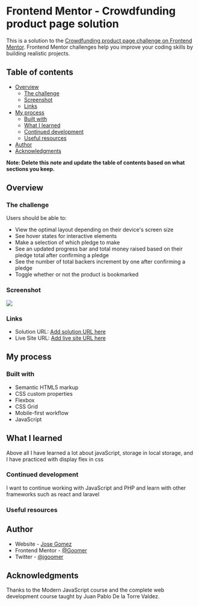 # Frontend Mentor - Crowdfunding product page solution

This is a solution to the [Crowdfunding product page challenge on Frontend Mentor](https://www.frontendmentor.io/challenges/crowdfunding-product-page-7uvcZe7ZR). Frontend Mentor challenges help you improve your coding skills by building realistic projects.

## Table of contents

- [Overview](#overview)
  - [The challenge](#the-challenge)
  - [Screenshot](#screenshot)
  - [Links](#links)
- [My process](#my-process)
  - [Built with](#built-with)
  - [What I learned](#what-i-learned)
  - [Continued development](#continued-development)
  - [Useful resources](#useful-resources)
- [Author](#author)
- [Acknowledgments](#acknowledgments)

**Note: Delete this note and update the table of contents based on what sections you keep.**

## Overview

### The challenge

Users should be able to:

- View the optimal layout depending on their device's screen size
- See hover states for interactive elements
- Make a selection of which pledge to make
- See an updated progress bar and total money raised based on their pledge total after confirming a pledge
- See the number of total backers increment by one after confirming a pledge
- Toggle whether or not the product is bookmarked

### Screenshot

![](./images/crowdfund.jpg)

### Links

- Solution URL: [Add solution URL here](https://goomercrowdfunding.netlify.app/)
- Live Site URL: [Add live site URL here](https://github.com/Goomerr/crowdfunding-product-page-main)

## My process

### Built with

- Semantic HTML5 markup
- CSS custom properties
- Flexbox
- CSS Grid
- Mobile-first workflow
- JavaScript

## What I learned

Above all I have learned a lot about javaScript,
  storage in local storage, and I have practiced with display flex in css

### Continued development

I want to continue working with JavaScript and PHP and learn with other frameworks such as react and laravel

### Useful resources



## Author

- Website - [Jose Gomez](https://goomerweb.webcindario.com/)
- Frontend Mentor - [@Goomer](https://www.frontendmentor.io/profile/Goomerr)
- Twitter - [@jgoomer](https://twitter.com/jgoomerr)



## Acknowledgments

Thanks to the Modern JavaScript course and the complete web development course taught by
Juan Pablo De la Torre Valdez.
